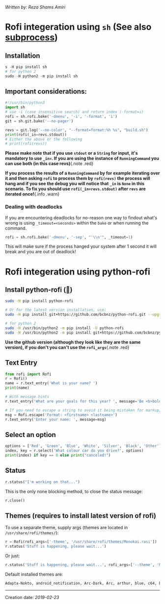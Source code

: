 _Written by: Reza Shams Amiri_
# Rofi integeration using `sh` (See also [subprocess][S])

## Installation
``` python
s -H pip install sh
# for python 2
sudo -H python2 -m pip install sh
```
## Important considerations:
``` python
#!/usr/bin/python3
import sh
# use -i (case insensitive search) and return index (-format=i)
rofi = sh.rofi.bake('-dmenu', '-i', '-format', 'i')
git = sh.git.bake('--no-pager')

revs = git.log('--no-color', "--format=format:%h %s", "build.sh")
print(rofi(_in=revs.stdout))
# Either the above or the following
# print(rofi(revs))
```
**Please make note that if you use **`stdout`** or a `String` for input, it's mandatory to use `_in=`. If you are using the instance of `RunningCommand` you can use both (in this case revs)**{.note .red}

**If you process the results of a `RunningCommand` by for example iterating over it and then asking `rofi` to process them by `rofi(revs)` the process will hang and if you see the debug you will notice that `_in` is `None` in this scenario. To fix you should use `rofi(_in=revs.stdout)` after `revs` are iterated once!**{.info .warn}
### Dealing with deadlocks
If you are encountering deadlocks for no-reason one way to findout what's wrong is using `_timeout=<seconds>` within the `bake` or when running the command.
``` python
rofi = sh.rofi.bake('-dmenu', '-sep', "'\\n'", _timeout=1)
```
This will make sure if the process hanged your system after 1 second it will break and you are out of deadlock!

# Rofi integeration using python-rofi

## Install python-rofi ([][GBPRAPMTMSGWR])

``` sh
sudo -H pip install python-rofi

# Or for the latest version installation, use: 
sudo -H pip install git+https://github.com/bcbnz/python-rofi.git --upgrade

# for python 2
sudo -H /usr/bin/python2 -m pip install -U python-rofi
sudo -H /usr/bin/python2 -m pip install git+https://github.com/bcbnz/python-rofi.git --upgrade
```
**Use the github version (although they look like they are the same version), if you don't you can't use the `rofi_args`**{.note .red}
## Text Entry
``` python
from rofi import Rofi
r = Rofi()
name = r.text_entry('What is your name? ')
print(name)

# With message hints
r.text_entry('What are your goals for this year? ', message='Be <b>bold</b>!')

# If you need to escape a string to avoid it being mistaken for markup, use the Rofi.escape() class method:
msg = Rofi.escape('Format: <firstname> <lastname>')
r.text_entry('Enter your name: ', message=msg)
```

## Select an option
``` python
options = ['Red', 'Green', 'Blue', 'White', 'Silver', 'Black', 'Other']
index, key = r.select('What colour car do you drive?', options)
print(index) if key == 0 else print("canceled!")
```

## Status
``` python
r.status("I'm working on that...")
```
This is the only none blocking method, to close the status message:
``` python
r.close()
```

## Themes (requires to install latest version of rofi)
To use a separate theme, supply args (themes are located in `/usr/share/rofi/themes/`):

``` python
r = Rofi(rofi_args=['-theme', '/usr/share/rofi/themes/Monokai.rasi'])
r.status('Stuff is happening, please wait...')
```
Or just:
``` python
r.status('Stuff is happening, please wait...', rofi_args=['--theme', 'Monokai'])
```
Default installed themes are:
``` sh
Adapta-Nokto, android_notification, Arc-Dark, Arc, arthur, blue, c64, DarkBlue, dmenu, glue_pro_blue, gruvbox-common, gruvbox-dark-hard, gruvbox-dark, gruvbox-dark-soft, gruvbox-light-hard, gruvbox-light, gruvbox-light-soft, Indego, lb, Monokai, paper-float, Paper, Pop-Dark, purple, sidebar, solarized_alternate, solarized
```
* * *
Creation date: _2019-02-23_

[GBPRAPMTMSGWR]: https://github.com/bcbnz/python-rofi
[S]: /python/lang/subprocess